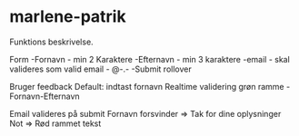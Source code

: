 # marlene-patrik

Funktions beskrivelse.

Form
-Fornavn - min 2 Karaktere
-Efternavn - min 3 karaktere
-email - skal valideres som valid email - @-.-
-Submit rollover


Bruger feedback
Default: indtast fornavn
Realtime validering
grøn ramme
-Fornavn-Efternavn

Email valideres på submit
Fornavn forsvinder => Tak for dine oplysninger
                Not => Rød rammet tekst
